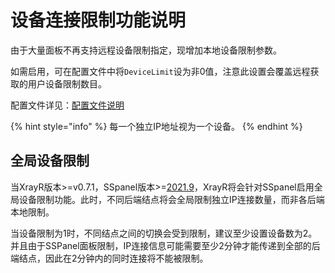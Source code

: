 # 设备连接限制功能说明

由于大量面板不再支持远程设备限制指定，现增加本地设备限制参数。

如需启用，可在配置文件中将`DeviceLimit`设为非0值，注意此设置会覆盖远程获取的用户设备限制数目。

配置文件详见：[配置文件说明](../xrayr-pei-zhi-wen-jian-shuo-ming/config.md#mian-ban-dui-jie-pei-zhi)

{% hint style="info" %}
每一个独立IP地址视为一个设备。
{% endhint %}

## 全局设备限制

当XrayR版本&gt;=v0.7.1，SSpanel版本&gt;=[2021.9](https://github.com/Anankke/SSPanel-Uim/releases/tag/2021.9)，XrayR将会针对SSpanel启用全局设备限制功能。此时，不同后端结点将会全局限制独立IP连接数量，而非各后端本地限制。

当设备限制为1时，不同结点之间的切换会受到限制，建议至少设置设备数为2。并且由于SSPanel面板限制，IP连接信息可能需要至少2分钟才能传递到全部的后端结点，因此在2分钟内的同时连接将不能被限制。


